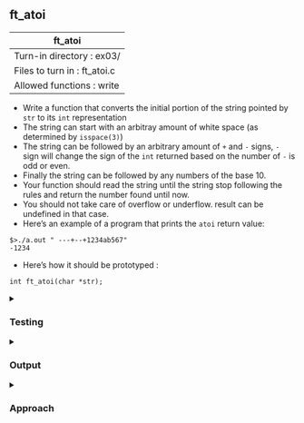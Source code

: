 ## ft_atoi

|               ft_atoi        |
|---------------------------------|
| Turn-in directory : ex03/       |
| Files to turn in : ft_atoi.c |
| Allowed functions : write       |

- Write a function that converts the initial portion of the string pointed by <code>str</code> to its <code>int</code> representation
- The string can start with an arbitray amount of white space (as determined by <code>isspace(3)</code>)
- The string can be followed by an arbitrary amount of <code>+</code> and <code>-</code> signs, <code>-</code> sign will change the sign of the <code>int</code> returned based on the number of <code>-</code> is odd or even.
- Finally the string can be followed by any numbers of the base 10.
- Your function should read the string until the string stop following the rules and return the number found until now.
- You should not take care of overflow or underflow. result can be undefined in that case.
- Here’s an example of a program that prints the <code>atoi</code> return value:

<pre><code>$>./a.out " ---+--+1234ab567"
-1234</code></pre>

- Here’s how it should be prototyped :
```
int ft_atoi(char *str);
```

<details>

<summary><h3>Testing</h3></summary>

<pre><code>#include &gtstdio.h&lt
int	main(void)
{
	char	str1[20] = "   ---+--+1234a567";
	char	str2[20] = " -+--345678a";
	char	str3[20] = "\n12345678";
	char	str4[20] = "a12345678";
	char	str5[20] = "--12345678";
	char	str6[20] = "9999999999";

	printf("str1: %d\n", ft_atoi(str1));
	printf("str2: %d\n", ft_atoi(str2));
	printf("str3: %d\n", ft_atoi(str3));
	printf("str4: %d\n", ft_atoi(str4));
	printf("str5: %d\n", ft_atoi(str5));
	printf("str6: %d\n", ft_atoi(str6));
	return (0);
}
</code></pre>

See [testing file](main.c)

</details>

<details>
<summary><h3>Output</h3></summary>

<pre><code>str1: -1234
str2: -345678
str3: 12345678
str4: 0
str5: 12345678
str6: 1410065407</code></pre>

<code>ft_atoi(str6)</code> attempts to convert to <code>int</code> a number greater than the <code>INT_MAX</code> (from the <code>limits.h</code> library). Since <code>INT_MAX</code> differs across machines, the output for the last test case will differ too. 

</details>

<details>
<summary><h3>Approach</h3></summary>

First, note that <code>ft_atoi</code> here does not reproduce <code>atoi</code> - the broad logic is similar but there are some slight differences. 

This <a href=ft_atoi.c>solution</a>:
- skips past an arbitrary amount of whitespace (lines 37-38 and the helper function <code>ft_c_is_whitespace</code>);
- decipher an arbitrary number of <code>+</code> and <code>-</code> signs and determine the eventual sign of the <code>int</code> (lines 39-44); 
- converts and combines numeric characters into an <code>int</code> (lines 45-49); and
- returns the <code>int</code> with the correct sign (line 50).

To skip past an arbitrary amount of whitespace, we use a <code>while</code> loop, with the condition that the characters are whitespace. This is determined via a helper function <code>ft_c_is_whitespace</code> which returns 1 if the character is whitespace and 0 otherwise. Using this function allows the code for <code>ft_atoi</code> to be more easily understood. 

To work through an arbirary amount of <code>+</code> and <code>-</code> signs, we use another <code>while</code> loop. In the loop, we pay particular attention to the <code>-</code> signs since these can change the sign of the <code>int</code>. To keep track of the eventual sign, we declare a variable <code>s</code> and initialise it to <code>1</code>. Each time <code>-</code> is encountered, we multiply <code>s</code> by -1:
- One <code>-</code> sign in <code>str</code> will mean a negative number and <code>s</code> will be converted to -1.
- Two <code>-</code> signs will mean a positive number and <code>s</code> will eventually be 1 by the end of the loop.
- Three <code>-</code> signs will mean a negative number and <code>s</code> will eventually be -1 by the end of the loop.

Note that the <code>+</code> and <code>-</code> signs can be in any order (as long as they are after whitespace and before the numeric characters) since the <code>while</code> loop loops <i>both</i> <code>+</code> and <code>-</code> signs. 

Now for the numbers. A third <code>while</code> loop is used to loop through the rest of <code>str</code> <i>provided that they are numeric characters</i>. We use a second helper function <code>ft_c_is_numeric</code> to simplify the code in <code>ft_atoi</code>. Specifically, <code>ft_c_is_numeric</code> returns 1 when c is numeric and 0 otherwise. Note that there is no need to also include the condition <code>str[i] != '\0'</code> in the <code>while</code> loop since it is also covered by the <code>ft_c_is_numeric</code> condition and therefore redundant: when the character is numeric, it's definitely not null too!

<pre><code>47	r = r * 10 + (str[i] - '0');</code></pre>

With r initialised to 0, we use line 47 to convert <i>and</i> combine the numeric characters to produce an <code>int</code>. First, to convert numeric characters to integers, we simply deduct <code>'0'</code>. This is handled by the second half of line 47: <code>str[i] - '0'</code>. 

Next, the key to combining these digits is bearing in mind that the digits need not move to their positions immediately. For instance, the <code>'1'</code> in <code>"123"</code> need not move immediately to the 'hundred' position - it only needs to be there by the end! Second, we can 'move' a digit to the left by mulitplying it by 10! This is what the first half of line 47 does - it is the mechanism by which the digits will move to the left. 

Hence, working with <code>"123"</code> for line 47, we will
- convert <code>'1'</code> to <code>1</code> and add it to <code>r</code> (so <code>r = 1</code>);
- mutiply <code>r</code> by 10 to move <code>1</code> to the 'ten' position (<code>r = 10</code>);
- convert <code>'2'</code> to <code>2</code> and add it to <code>r</code> (<code>r = 12</code>);
- multiply <code>r</code> by 10 to move <code>1</code> to the 'hundred' position and <code>2</code> to the 'ten' position (<code>r = 120</code>); and
- convert <code>'3'</code> to <code>3</code> and add it to <code>r</code> (<code>r = 123</code>). Ta da!

Phew, and finally, we return <code>r</code>, remembering to turn it into the correct sign by multiplying it by <code>s</code> (line 50).

</details>
